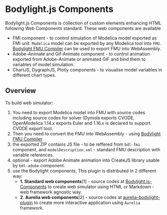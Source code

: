 # Bodylight.js Components

Bodylight.js Components is collection of custom elements enhancing HTML following Web Components standard. These web components are available 
* FMI component - to control simulation of Modelica model exported as FMI unit. `Modelica` model can be exported by any Modelica tool into `FMU`. [Bodylight FMU Compiler](https://github.com/creative-connections/Bodylight.js-FMU-Compiler) can be used to export FMU into WebAssembly.
* Adobe-Animate and Gif-Animate component - to control animation exported from Adobe-Animate or animated GIF and bind them to variables of model simulation.
* ChartJS, DygraphJS, Plotly components - to visualise model variables in different chart types.

## Overview

To build web simulator:

1) You need to export Modelica model into FMU with source codes including source codes for solver (Dymola exports CVODE, OpenModelica 1.14.x exports Euler and 1.16.x is declared to support CVODE export too).
2) Then you need to convert the FMU into WebAssembly - using [Bodylight FMU Compiler](https://github.com/creative-connections/Bodylight.js-FMU-Compiler) 
3) the exported ZIP contains JS file - to be reffered from `bdl-fmi` component, and `modelDescription.xml` - standard FMU description with variable references.
4) optional - export Adobe Animate animation into CreateJS library usable by `bdl-adobe` component.
5) use the Bodylight components, This plugin is distributed in 2 different way: 
   * **1. Standard web components**[1] - source codes at [Bodylight.js-Components](https://github.com/creative-connections/Bodylight.js-Components) to create web simulator using HTML or Markdown - web framework agnostic way.  
   * **2. Aurelia web components**[2] - source codes at [aurelia-bodylight-plugin](https://github.com/creative-connections/aurelia-bodylight-plugin) to create more interactive application using `Aurelia` framework.

